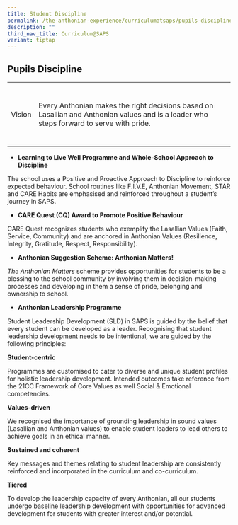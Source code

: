 ```yaml
---
title: Student Discipline
permalink: /the-anthonian-experience/curriculumatsaps/pupils-discipline/
description: ""
third_nav_title: Curriculum@SAPS
variant: tiptap
---
```

<h2>Pupils Discipline</h2>
<table style="minWidth: 50px">
<colgroup>
<col>
<col>
</colgroup>
<tbody>
<tr>
<th rowspan="1" colspan="1">
<p></p>
</th>
<th rowspan="1" colspan="1">
<p></p>
</th>
</tr>
<tr>
<td rowspan="1" colspan="1">
<p>Vision</p>
</td>
<td rowspan="1" colspan="1">
<p>Every Anthonian makes the right decisions based on Lasallian and Anthonian
values and is a leader who steps forward to serve with pride.</p>
</td>
</tr>
<tr>
<td rowspan="1" colspan="1">
<p></p>
</td>
<td rowspan="1" colspan="1">
<p></p>
</td>
</tr>
</tbody>
</table>
<ul data-tight="true" class="tight">
<li>
<p><strong>Learning to Live Well Programme and Whole-School Approach to Discipline</strong>
</p>
</li>
</ul>
<p>The school uses a Positive and Proactive Approach to Discipline to reinforce
expected behaviour. School routines like F.I.V.E, Anthonian Movement, STAR
and CARE Habits are emphasised and reinforced throughout a student’s journey
in SAPS.</p>
<ul data-tight="true" class="tight">
<li>
<p><strong>CARE Quest (CQ) Award to Promote Positive Behaviour</strong>
</p>
</li>
</ul>
<p>CARE Quest recognizes students who exemplify the Lasallian Values (Faith,
Service, Community) and are anchored in Anthonian Values (Resilience, Integrity,
Gratitude, Respect, Responsibility).</p>
<ul data-tight="true" class="tight">
<li>
<p><strong>Anthonian Suggestion Scheme: Anthonian Matters!</strong>
</p>
</li>
</ul>
<p><em>The Anthonian Matters</em>&nbsp;scheme provides opportunities for
students to be a blessing to the school community by involving them in
decision-making processes and developing in them a sense of pride, belonging
and ownership to school.</p>
<ul data-tight="true" class="tight">
<li>
<p><strong>Anthonian Leadership Programme</strong>
</p>
</li>
</ul>
<p>Student Leadership Development (SLD) in SAPS is guided by the belief that
every student can be developed as a leader. Recognising that student leadership
development needs to be intentional, we are guided by the following principles:</p>
<p><strong>Student-centric</strong>
</p>
<p>Programmes are customised to cater to diverse and unique student profiles
for holistic leadership development. Intended outcomes take reference from
the 21CC Framework of Core Values as well Social &amp; Emotional competencies.</p>
<p><strong>Values-driven</strong>
</p>
<p>We recognised the importance of grounding leadership in sound values (Lasallian
and Anthonian values) to enable student leaders to lead others to achieve
goals in an ethical manner.</p>
<p><strong>Sustained and coherent</strong>
</p>
<p>Key messages and themes relating to student leadership are consistently
reinforced and incorporated in the curriculum and co-curriculum.</p>
<p><strong>Tiered</strong>
</p>
<p>To develop the leadership capacity of every Anthonian, all our students
undergo&nbsp;baseline leadership development with opportunities for advanced
development for students with greater interest and/or potential.</p>